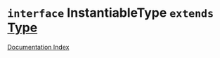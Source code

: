 # `interface` InstantiableType `extends` [Type](../private.interface.Type/README.md)

[Documentation Index](../README.md)

